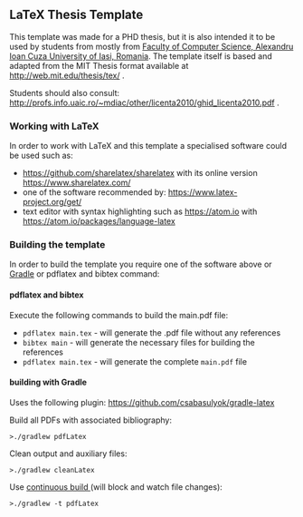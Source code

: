 ## LaTeX Thesis Template

This template was made for a PHD thesis, but it is also intended it to be used by students from mostly from [Faculty of Computer Science, Alexandru Ioan Cuza University of Iasi, Romania](www.info.uaic.ro).
The template itself is based and adapted from the MIT Thesis format available at http://web.mit.edu/thesis/tex/ .

Students should also consult: http://profs.info.uaic.ro/~mdiac/other/licenta2010/ghid_licenta2010.pdf .

### Working with LaTeX

In order to work with LaTeX and this template a specialised software could be used such as:
* https://github.com/sharelatex/sharelatex with its online version https://www.sharelatex.com/
* one of the software recommended by: https://www.latex-project.org/get/
* text editor with syntax highlighting such as https://atom.io with https://atom.io/packages/language-latex

### Building the template

In order to build the template you require one of the software above or [Gradle](https://gradle.org/) or pdflatex and bibtex command:

#### pdflatex and bibtex

Execute the following commands to build the main.pdf file:
* `pdflatex main.tex` - will generate the .pdf file without any references
* `bibtex main` - will generate the necessary files for building the references
* `pdflatex main.tex` - will generate the complete `main.pdf` file

#### building with Gradle

Uses the following plugin: https://github.com/csabasulyok/gradle-latex

Build all PDFs with associated bibliography:
```
>./gradlew pdfLatex
```

Clean output and auxiliary files:
```
>./gradlew cleanLatex
```

Use [continuous build ](https://docs.gradle.org/current/userguide/continuous_build.html) (will block and watch file changes):
```
>./gradlew -t pdfLatex
```
